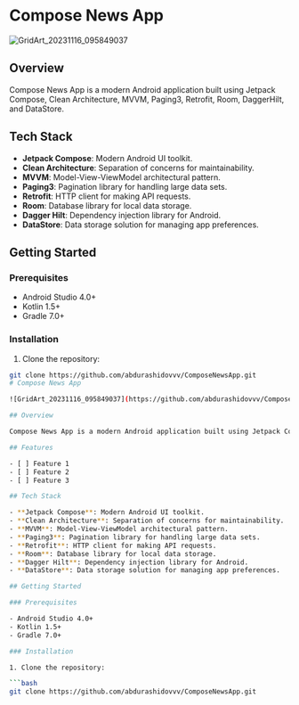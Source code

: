 # Compose News App

![GridArt_20231116_095849037](https://github.com/abdurashidovvv/ComposeNewsApp/assets/105719873/361995a5-51e5-44e9-8b77-5c5ae53dbc1f)

## Overview

Compose News App is a modern Android application built using Jetpack Compose, Clean Architecture, MVVM, Paging3, Retrofit, Room, DaggerHilt, and DataStore.


## Tech Stack

- **Jetpack Compose**: Modern Android UI toolkit.
- **Clean Architecture**: Separation of concerns for maintainability.
- **MVVM**: Model-View-ViewModel architectural pattern.
- **Paging3**: Pagination library for handling large data sets.
- **Retrofit**: HTTP client for making API requests.
- **Room**: Database library for local data storage.
- **Dagger Hilt**: Dependency injection library for Android.
- **DataStore**: Data storage solution for managing app preferences.

## Getting Started

### Prerequisites

- Android Studio 4.0+
- Kotlin 1.5+
- Gradle 7.0+

### Installation

1. Clone the repository:

```bash
git clone https://github.com/abdurashidovvv/ComposeNewsApp.git
# Compose News App

![GridArt_20231116_095849037](https://github.com/abdurashidovvv/ComposeNewsApp/assets/105719873/361995a5-51e5-44e9-8b77-5c5ae53dbc1f)

## Overview

Compose News App is a modern Android application built using Jetpack Compose, Clean Architecture, MVVM, Paging3, Retrofit, Room, DaggerHilt, and DataStore.

## Features

- [ ] Feature 1
- [ ] Feature 2
- [ ] Feature 3

## Tech Stack

- **Jetpack Compose**: Modern Android UI toolkit.
- **Clean Architecture**: Separation of concerns for maintainability.
- **MVVM**: Model-View-ViewModel architectural pattern.
- **Paging3**: Pagination library for handling large data sets.
- **Retrofit**: HTTP client for making API requests.
- **Room**: Database library for local data storage.
- **Dagger Hilt**: Dependency injection library for Android.
- **DataStore**: Data storage solution for managing app preferences.

## Getting Started

### Prerequisites

- Android Studio 4.0+
- Kotlin 1.5+
- Gradle 7.0+

### Installation

1. Clone the repository:

```bash
git clone https://github.com/abdurashidovvv/ComposeNewsApp.git
